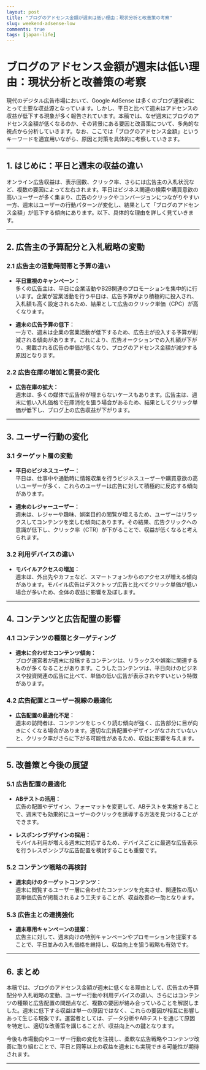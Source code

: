 ```yaml
---
layout: post
title: "ブログのアドセンス金額が週末は低い理由：現状分析と改善策の考察"
slug: weekend-adsense-low
comments: true
tags: [japan-life]
---
```


# ブログのアドセンス金額が週末は低い理由：現状分析と改善策の考察

現代のデジタル広告市場において、Google AdSense は多くのブログ運営者にとって主要な収益源となっています。しかし、平日と比べて週末はアドセンスの収益が低下する現象が多く報告されています。本稿では、なぜ週末にブログのアドセンス金額が低くなるのか、その背景にある要因と改善策について、多角的な視点から分析していきます。なお、ここでは「ブログのアドセンス金額」というキーワードを適宜用いながら、原因と対策を具体的に考察していきます。

---

<script async src="https://pagead2.googlesyndication.com/pagead/js/adsbygoogle.js?client=ca-pub-7886659064712565"
     crossorigin="anonymous"></script>
<!-- 광고2 -->
<ins class="adsbygoogle"
     style="display:block"
     data-ad-client="ca-pub-7886659064712565"
     data-ad-slot="1101493367"
     data-ad-format="auto"
     data-full-width-responsive="true"></ins>
<script>
     (adsbygoogle = window.adsbygoogle || []).push({});
</script>

## 1. はじめに：平日と週末の収益の違い

オンライン広告収益は、表示回数、クリック率、さらには広告主の入札状況など、複数の要因によって左右されます。平日はビジネス関連の検索や購買意欲の高いユーザーが多く集まり、広告のクリックやコンバージョンにつながりやすい一方、週末はユーザーの行動パターンが変化し、結果として「ブログのアドセンス金額」が低下する傾向にあります。以下、具体的な理由を詳しく見ていきます。

---

## 2. 広告主の予算配分と入札戦略の変動

### 2.1 広告主の活動時間帯と予算の違い

- **平日重視のキャンペーン：**  
  多くの広告主は、平日に企業活動やB2B関連のプロモーションを集中的に行います。企業が営業活動を行う平日は、広告予算がより積極的に投入され、入札額も高く設定されるため、結果として広告のクリック単価（CPC）が高くなります。

- **週末の広告予算の低下：**  
  一方で、週末は企業の営業活動が低下するため、広告主が投入する予算が削減される傾向があります。これにより、広告オークションでの入札額が下がり、掲載される広告の単価が低くなり、ブログのアドセンス金額が減少する原因となります。

### 2.2 広告在庫の増加と需要の変化

- **広告在庫の拡大：**  
  週末は、多くの媒体で広告枠が埋まらないケースもあります。広告主は、週末に低い入札価格で在庫消化を狙う場合があるため、結果としてクリック単価が低下し、ブログ上の広告収益が下がります。

---


## 3. ユーザー行動の変化

<script async src="https://pagead2.googlesyndication.com/pagead/js/adsbygoogle.js?client=ca-pub-7886659064712565"
     crossorigin="anonymous"></script>
<!-- 광고2 -->
<ins class="adsbygoogle"
     style="display:block"
     data-ad-client="ca-pub-7886659064712565"
     data-ad-slot="1101493367"
     data-ad-format="auto"
     data-full-width-responsive="true"></ins>
<script>
     (adsbygoogle = window.adsbygoogle || []).push({});
</script>

### 3.1 ターゲット層の変動

- **平日のビジネスユーザー：**  
  平日は、仕事中や通勤時に情報収集を行うビジネスユーザーや購買意欲の高いユーザーが多く、これらのユーザーは広告に対して積極的に反応する傾向があります。

- **週末のレジャーユーザー：**  
  週末は、レジャーや趣味、娯楽目的の閲覧が増えるため、ユーザーはリラックスしてコンテンツを楽しむ傾向にあります。その結果、広告クリックへの意識が低下し、クリック率（CTR）が下がることで、収益が低くなると考えられます。

### 3.2 利用デバイスの違い

- **モバイルアクセスの増加：**  
  週末は、外出先やカフェなど、スマートフォンからのアクセスが増える傾向があります。モバイル広告はデスクトップ広告と比べてクリック単価が低い場合が多いため、全体の収益に影響を及ぼします。

---

## 4. コンテンツと広告配置の影響

<script async src="https://pagead2.googlesyndication.com/pagead/js/adsbygoogle.js?client=ca-pub-7886659064712565"
     crossorigin="anonymous"></script>
<!-- 광고2 -->
<ins class="adsbygoogle"
     style="display:block"
     data-ad-client="ca-pub-7886659064712565"
     data-ad-slot="1101493367"
     data-ad-format="auto"
     data-full-width-responsive="true"></ins>
<script>
     (adsbygoogle = window.adsbygoogle || []).push({});
</script>

### 4.1 コンテンツの種類とターゲティング

- **週末に合わせたコンテンツ傾向：**  
  ブログ運営者が週末に投稿するコンテンツは、リラックスや娯楽に関連するものが多くなることがあります。こうしたコンテンツは、平日向けのビジネスや投資関連の広告に比べて、単価の低い広告が表示されやすいという特徴があります。

### 4.2 広告配置とユーザー視線の最適化

- **広告配置の最適化不足：**  
  週末の訪問者は、コンテンツをじっくり読む傾向が強く、広告部分に目が向きにくくなる場合があります。適切な広告配置やデザインがなされていないと、クリック率がさらに下がる可能性があるため、収益に影響を与えます。

---

## 5. 改善策と今後の展望

<script async src="https://pagead2.googlesyndication.com/pagead/js/adsbygoogle.js?client=ca-pub-7886659064712565"
     crossorigin="anonymous"></script>
<!-- 광고2 -->
<ins class="adsbygoogle"
     style="display:block"
     data-ad-client="ca-pub-7886659064712565"
     data-ad-slot="1101493367"
     data-ad-format="auto"
     data-full-width-responsive="true"></ins>
<script>
     (adsbygoogle = window.adsbygoogle || []).push({});
</script>

### 5.1 広告配置の最適化

- **ABテストの活用：**  
  広告の配置やデザイン、フォーマットを変更して、ABテストを実施することで、週末でも効果的にユーザーのクリックを誘導する方法を見つけることができます。

- **レスポンシブデザインの採用：**  
  モバイル利用が増える週末に対応するため、デバイスごとに最適な広告表示を行うレスポンシブな広告配置を検討することも重要です。

### 5.2 コンテンツ戦略の再検討

- **週末向けのターゲットコンテンツ：**  
  週末に閲覧するユーザー層に合わせたコンテンツを充実させ、関連性の高い高単価広告が掲載されるよう工夫することが、収益改善の一助となります。

### 5.3 広告主との連携強化

- **週末専用キャンペーンの提案：**  
  広告主に対して、週末向けの特別キャンペーンやプロモーションを提案することで、平日並みの入札価格を維持し、収益向上を狙う戦略も有効です。

---

## 6. まとめ

本稿では、ブログのアドセンス金額が週末に低くなる理由として、広告主の予算配分や入札戦略の変動、ユーザー行動や利用デバイスの違い、さらにはコンテンツの種類と広告配置の問題点など、複数の要因が絡み合っていることを解説しました。週末に低下する収益は単一の原因ではなく、これらの要因が相互に影響しあって生じる現象です。運営者としては、データ分析やABテストを通じて原因を特定し、適切な改善策を講じることが、収益向上への鍵となります。

今後も市場動向やユーザー行動の変化を注視し、柔軟な広告戦略やコンテンツ改善に取り組むことで、平日と同等以上の収益を週末にも実現できる可能性が期待されます。

---

<script async src="https://pagead2.googlesyndication.com/pagead/js/adsbygoogle.js?client=ca-pub-7886659064712565"
     crossorigin="anonymous"></script>
<!-- 광고2 -->
<ins class="adsbygoogle"
     style="display:block"
     data-ad-client="ca-pub-7886659064712565"
     data-ad-slot="1101493367"
     data-ad-format="auto"
     data-full-width-responsive="true"></ins>
<script>
     (adsbygoogle = window.adsbygoogle || []).push({});
</script>
